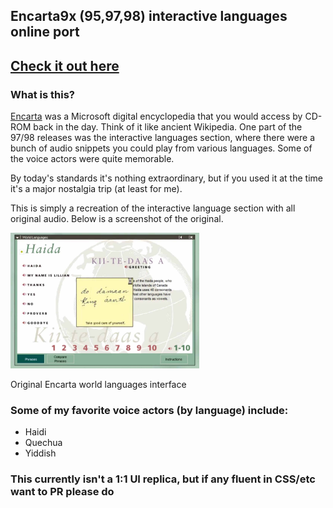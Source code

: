 ## Encarta9x (95,97,98) interactive languages online port

## [Check it out here](https://tomeko.github.io/encarta9x-languages/)

### What is this?
[Encarta](https://en.wikipedia.org/wiki/Encarta) was a Microsoft digital encyclopedia that you would access by CD-ROM back in the day. Think of it like ancient Wikipedia. One part of the 97/98 releases was the interactive languages section, where there were a bunch of audio snippets you could play from various languages. Some of the voice actors were quite memorable.

By today's standards it's nothing extraordinary, but if you used it at the time it's a major nostalgia trip (at least for me).

This is simply a recreation of the interactive language section with all original audio. Below is a screenshot of the original.

<p>
<img src="assets/img/og_ss.jpg" width="60%">
<p>
Original Encarta world languages interface

### Some of my favorite voice actors (by language) include:
  - Haidi
  - Quechua
  - Yiddish

### This currently isn't a 1:1 UI replica, but if any fluent in CSS/etc want to PR please do
